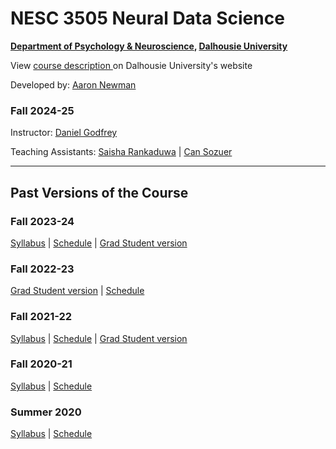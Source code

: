 # NESC 3505 Neural Data Science

**[Department of Psychology & Neuroscience](https://dal.ca/psychandneuro), [Dalhousie University](https://dal.ca)**

View <a href="http://academiccalendar.dal.ca/Catalog/ViewCatalog.aspx?pageid=viewcatalog&entitytype=CID&entitycode=NESC+3505">course description </a>on Dalhousie University's website

Developed by: [Aaron Newman](mailto:Aaron.Newman@dal.ca?subject=NESC%203505)


### Fall 2024-25
Instructor: [Daniel Godfrey](mailto:daniel.godfrey@dal.ca?subject=NESC%203505)

Teaching Assistants: [Saisha Rankaduwa](mailto:saisha@dal.ca?subject=NESC%203505) 
| 
[Can Sozuer](mailto:sozuer@dal.ca?subject=NESC%203505)


---
## Past Versions of the Course

### Fall 2023-24

[Syllabus](https://neural-data-science.github.io/NESC_3505/syllabus)
 |
[Schedule](https://neural-data-science.github.io/NESC_3505/schedule)
 |
[Grad Student version](https://neural-data-science.github.io/NESC_3505/syllabus_5001_2023f)


### Fall 2022-23

[Grad Student version](https://neural-data-science.github.io/NESC_3505/syllabus_5001)
 |
[Schedule](https://neural-data-science.github.io/NESC_3505/schedule)


### Fall 2021-22
[Syllabus](https://neural-data-science.github.io/NESC_3505/syllabus_2021f)
 |
[Schedule](https://neural-data-science.github.io/NESC_3505/schedule_2021f)
 |
[Grad Student version](https://neural-data-science.github.io/NESC_3505/syllabus_5001_2021f)

### Fall 2020-21
[Syllabus](https://neural-data-science.github.io/NESC_3505/syllabus_2020f)
 |
[Schedule](https://neural-data-science.github.io/NESC_3505/schedule_2020f)

### Summer 2020
[Syllabus](https://neural-data-science.github.io/NESC_3505/syllabus_2020s)
 |
[Schedule](https://neural-data-science.github.io/NESC_3505/schedule_2020s)
